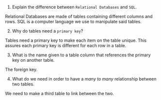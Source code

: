 1. Explain the difference between `Relational Databases` and `SQL`.

Relational Databases are made of tables containing different columns and rows. SQL is a computer language we use to manipulate said tables.

2. Why do tables need a `primary key`?

Tables need a primary key to make each item on the table unique. This assures each primary key is different for each row in a table.

3. What is the name given to a table column that references the primary key on another table.

The foreign key.

4. What do we need in order to have a _many to many_ relationship between two tables.

We need to make a third table to link between the two.